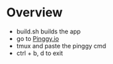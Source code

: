# Overview
- build.sh builds the app
- go to [Pinggy.io](https://dashboard.pinggy.io/)
- tmux and paste the pinggy cmd
- ctrl + b, d to exit 


